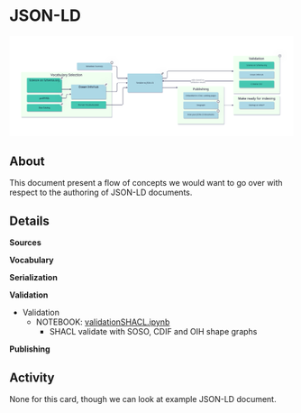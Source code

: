 #  JSON-LD


![visual](./assets/dt_jsonld.svg)

## About

This document present a flow of concepts we would want to go over with respect to 
the authoring of JSON-LD documents.

## Details

__Sources__

__Vocabulary__

__Serialization__

__Validation__

* Validation
    * NOTEBOOK: [validationSHACL.ipynb](../commons/validationSHACL.ipynb)
        * SHACL validate with SOSO, CDIF and OIH shape graphs

__Publishing__


## Activity

None for this card, though we can look at example JSON-LD document.